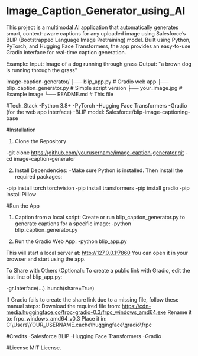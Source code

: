# Image_Caption_Generator_using_AI
This project is a multimodal AI application that automatically generates smart, context-aware captions for any uploaded image using Salesforce’s BLIP (Bootstrapped Language Image Pretraining) model.  Built using Python, PyTorch, and Hugging Face Transformers, the app provides an easy-to-use Gradio interface for real-time caption generation.

Example:
Input: Image of a dog running through grass
Output: "a brown dog is running through the grass"

image-caption-generator/
├── blip_app.py                # Gradio web app
├── blip_caption_generator.py  # Simple script version
├── your_image.jpg             # Example image
└── README.md                  # This file

#Tech_Stack
-Python 3.8+
-PyTorch
-Hugging Face Transformers
-Gradio (for the web app interface)
-BLIP model: Salesforce/blip-image-captioning-base

#Installation
1. Clone the Repository

-git clone https://github.com/yourusername/image-caption-generator.git
-cd image-caption-generator

2. Install Dependencies:
-Make sure Python is installed. Then install the required packages:

-pip install torch torchvision
-pip install transformers
-pip install gradio
-pip install Pillow

#Run the App
1. Caption from a local script:
Create or run blip_caption_generator.py to generate captions for a specific image:
-python blip_caption_generator.py

2. Run the Gradio Web App:
-python blip_app.py

This will start a local server at:
http://127.0.0.1:7860
You can open it in your browser and start using the app.

To Share with Others (Optional):
To create a public link with Gradio, edit the last line of blip_app.py:

-gr.Interface(...).launch(share=True)

If Gradio fails to create the share link due to a missing file, follow these manual steps:
Download the required file from: https://cdn-media.huggingface.co/frpc-gradio-0.3/frpc_windows_amd64.exe
Rename it to: frpc_windows_amd64_v0.3
Place it in: C:\Users\YOUR_USERNAME\.cache\huggingface\gradio\frpc

#Credits
-Salesforce BLIP
-Hugging Face Transformers
-Gradio

#License
MIT License.



